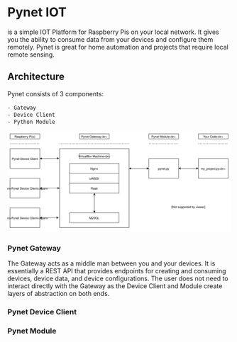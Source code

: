 # Pynet IOT

is a simple IOT Platform for Raspberry Pis on your local network. It gives you
the ability to consume data from your devices and configure them remotely. 
Pynet is great for home automation and projects that require local remote sensing.

## Architecture

Pynet consists of 3 components: 
    
    - Gateway
    - Device Client
    - Python Module

![Pynet Architecture](https://github.com/nickmpaz/pynet-user-guide/blob/master/images/pynet.svg)

### Pynet Gateway 

The Gateway acts as a middle man between you and your devices. It is
essentially a REST API that provides endpoints for creating and consuming
devices, device data, and device configurations. The user does not need to 
interact directly with the Gateway as the Device Client and Module create
layers of abstraction on both ends.

### Pynet Device Client

### Pynet Module


